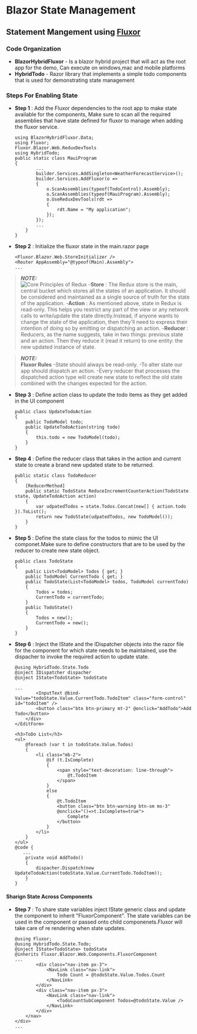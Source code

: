 # Blazor State Management 
## Statement Mangement using [Fluxor](https://github.com/mrpmorris/Fluxor)
### Code Organization
- **BlazorHybridFluxor** - Is a blazor hybrid project that will act as the root app for the demo, Can execute on windows,mac and mobile platforms
- **HybridTodo** - Razor library that implements a simple todo components that is used for demonstrating state management

### Steps For Enabling State
- **Step 1** : Add the Fluxor dependencies to the root app to make state available for the components, Make sure to scan all the required assemblies that have state defined for fluxor to manage when adding the fluxor service.
    ~~~
    using BlazorHybridFluxor.Data;
    using Fluxor; 
    Fluxor.Blazor.Web.ReduxDevTools
    using HybridTodo;
    public static class MauiProgram
    {
            ...
    		builder.Services.AddSingleton<WeatherForecastService>();
            builder.Services.AddFluxor(o =>
            {
                o.ScanAssemblies(typeof(TodoControl).Assembly);
                o.ScanAssemblies(typeof(MauiProgram).Assembly);
                o.UseReduxDevTools(rdt =>
                {
                    rdt.Name = "My application";
                });
            });
            ...
    	}
    }
    ~~~

- **Step 2** : Initialize the fluxor state in the main.razor page
    ~~~
    <Fluxor.Blazor.Web.StoreInitializer />
    <Router AppAssembly="@typeof(Main).Assembly">
    ...
    ~~~

> **_NOTE:_**  
![Core Principles of Redux](https://www.freecodecamp.org/news/content/images/size/w1000/2022/06/2.png)
-**Store** : The Redux store is the main, central bucket which stores all the states of an application. It should be considered and maintained as a single source of truth for the state of the application.
-**Action** : As mentioned above, state in Redux is read-only. This helps you restrict any part of the view or any network calls to write/update the state directly.Instead, if anyone wants to change the state of the application, then they'll need to express their intention of doing so by emitting or dispatching an action.
-**Reducer** : Reducers, as the name suggests, take in two things: previous state and an action. Then they reduce it (read it return) to one entity: the new updated instance of state.

> **_NOTE:_**  
**Fluxor Rules**
-State should always be read-only.
-To alter state our app should dispatch an action.
-Every reducer that processes the dispatched action type will create new state to reflect the old state combined with the changes expected for the action.

- **Step 3** : Define action class to update the todo items as they get added in the UI component
    ~~~
    public class UpdateTodoAction
    {
        public TodoModel todo;
        public UpdateTodoAction(string todo)
        {
            this.todo = new TodoModel(todo);
        }
    }
    ~~~

- **Step 4** : Define the reducer class that takes in the action and current state to create a brand new updated state to be returned.
    ~~~
    public static class TodoReducer
    {
        [ReducerMethod]
        public static TodoState ReduceIncrementCounterAction(TodoState state, UpdateTodoAction action)
        {
            var udpatedTodos = state.Todos.Concat(new[] { action.todo }).ToList(); 
            return new TodoState(udpatedTodos, new TodoModel()); 
        }
    }
    ~~~

- **Step 5** : Define the state class for the todos to mimic the UI componet.Make sure to define constructors that are to be used by the reducer to create new state object.
    ~~~
    public class TodoState
    {
        public List<TodoModel> Todos { get; }
        public TodoModel CurrentTodo { get; }
        public TodoState(List<TodoModel> todos, TodoModel currentTodo) 
        {
            Todos = todos;
            CurrentTodo = currentTodo;
        }
        public TodoState()
        {
            Todos = new();
            CurrentTodo = new();
        }
    }
    ~~~

- **Step 6** : Inject the IState and the IDispatcher objects into the razor file for the component for which state needs to be maintained, use the dispacher to invoke the required action to update state.
    ~~~
    @using HybridTodo.State.Todo
    @inject IDispatcher dispacher
    @inject IState<TodoState> todoState
    
    ...
            <InputText @bind-Value="todoState.Value.CurrentTodo.TodoItem" class="form-control" id="todoItem" />
            <button class="btn btn-primary mt-2" @onclick="AddTodo">Add Todo</button>
        </div>
    </EditForm>
    
    <h3>ToDo List</h3>
    <ul>
        @foreach (var t in todoState.Value.Todos)
        {
            <li class="mb-2">
                @if (t.IsComplete)
                {
                    <span style="text-decoration: line-through">
                        @t.TodoItem
                    </span>
                }
                else
                {
                    @t.TodoItem
                    <button class="btn btn-warning btn-sm ms-3"
                    @onclick="()=>t.IsComplete=true">
                        Complete
                    </button>
                }
            </li>
        }
    </ul>
    @code {
       ...
        private void AddTodo()
        {
            dispacher.Dispatch(new UpdateTodoAction(todoState.Value.CurrentTodo.TodoItem));
        }
    }
    ~~~

#### Sharign State Across Components
- **Step 7** : To share state variables inject IState generic class and update the component to inherit "FluxorComponent". The state variables can be used in the component or passed onto child componenets.Fluxor will take care of re rendering when state updates.
    ~~~
    @using Fluxor;
    @using HybridTodo.State.Todo;
    @inject IState<TodoState> todoState
    @inherits Fluxor.Blazor.Web.Components.FluxorComponent
    ...
            <div class="nav-item px-3">
                <NavLink class="nav-link">
                    Todo Count = @todoState.Value.Todos.Count
                </NavLink>
            </div>
            <div class="nav-item px-3">
                <NavLink class="nav-link">
                    <TodoCountSubComponent Todos=@todoState.Value />
                </NavLink>
            </div>
        </nav>
    </div>
    ...
    ~~~